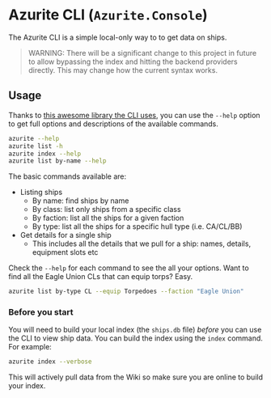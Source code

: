 # Azurite CLI (`Azurite.Console`)

The Azurite CLI is a simple local-only way to to get data on ships.

> WARNING: There will be a significant change to this project in future to allow bypassing the index and hitting the backend providers directly. This may change how the current syntax works.

## Usage

Thanks to [this awesome library the CLI uses](https://github.com/spectresystems/spectre.cli), you can use the `--help` option to get full options and descriptions of the available commands.

```bash
azurite --help
azurite list -h
azurite index --help
azurite list by-name --help
```

The basic commands available are:

- Listing ships
  - By name: find ships by name
  - By class: list only ships from a specific class
  - By faction: list all the ships for a given faction
  - By type: list all the ships for a specific hull type (i.e. CA/CL/BB)
- Get details for a single ship
  - This includes all the details that we pull for a ship: names, details, equipment slots etc

Check the `--help` for each command to see the all your options. Want to find all the Eagle Union CLs that can equip torps? Easy.

```bash
azurite list by-type CL --equip Torpedoes --faction "Eagle Union"
```

### Before you start

You will need to build your local index (the `ships.db` file) *before* you can use the CLI to view ship data. You can build the index using the `index` command. For example:

```bash
azurite index --verbose
```

This will actively pull data from the Wiki so make sure you are online to build your index.
